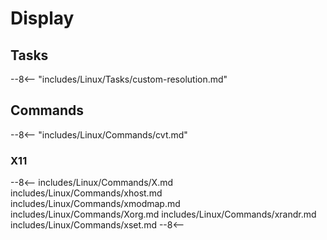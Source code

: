 # Display

## Tasks

--8<-- "includes/Linux/Tasks/custom-resolution.md"

## Commands

--8<-- "includes/Linux/Commands/cvt.md"

### X11

--8<--
includes/Linux/Commands/X.md
includes/Linux/Commands/xhost.md
includes/Linux/Commands/xmodmap.md
includes/Linux/Commands/Xorg.md
includes/Linux/Commands/xrandr.md
includes/Linux/Commands/xset.md
--8<--
